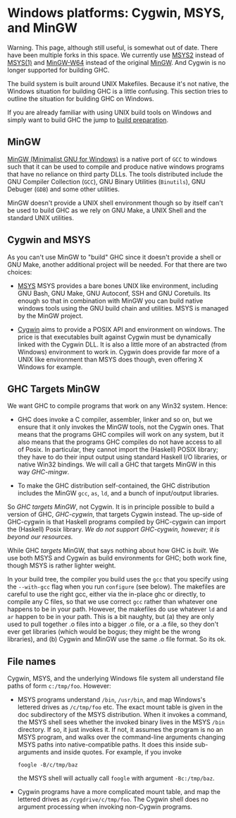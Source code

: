 # Windows platforms: Cygwin, MSYS, and MinGW


Warning. This page, although still useful, is somewhat out of date. There have been multiple forks in this space. We currently use [MSYS2](http://sourceforge.net/projects/msys2/) instead of [MSYS(1)](http://mingw.org/wiki/MSYS) and [MinGW-W64](http://mingw-w64.org/) instead of the original [MinGW](http://mingw.org/). And Cygwin is no longer supported for building GHC.


The build system is built around UNIX Makefiles. Because it's not native, the Windows situation for building GHC is a little confusing. This section tries to outline the situation for building GHC on Windows.


If you are already familiar with using UNIX build tools on Windows and simply want to build GHC the jump to [build preparation](http://hackage.haskell.org/trac/ghc/wiki/Building/Preparation/Windows).

## MinGW

[MinGW (Minimalist GNU for Windows)](http://www.mingw.org) is a native port of `GCC` to windows such that it can be used to compile and produce native windows programs that have no reliance on third party DLLs. The tools distributed include the GNU Compiler Collection (`GCC`), GNU Binary Utilities (`Binutils`), GNU Debuger (`GDB`) and some other utilities.


MinGW doesn't provide a UNIX shell environment though so by itself can't be used to build GHC as we rely on GNU Make, a UNIX Shell and the standard UNIX utilities.

## Cygwin and MSYS


As you can't use MinGW to "build" GHC since it doesn't provide a shell or GNU Make, another additional project will be needed. For that there are two choices:

- [MSYS](http://www.mingw.org/wiki/MSYS) MSYS provides a bare bones UNIX like environment, including GNU Bash, GNU Make, GNU Autoconf, SSH and GNU Coretuils. Its enough so that in combination with MinGW you can build native windows tools using the GNU build chain and utilities. MSYS is managed by the MinGW project.

- [Cygwin](http://www.cygwin.com) aims to provide a POSIX API and environment on windows. The price is that executables built against Cygwin must be dynamically linked with the Cygwin DLL. It is also a little more of an abstracted (from Windows) environment to work in. Cygwin does provide far more of a UNIX like environment than MSYS does though, even offering X Windows for example.

## GHC Targets MinGW


We want GHC to compile programs that work on any Win32 system.  Hence:

- GHC does invoke a C compiler, assembler, linker and so on, but we ensure that it only invokes the MinGW tools, not the Cygwin ones. That means that the programs GHC compiles will work on any system, but it also means that the programs GHC compiles do not have access to all of Posix.  In particular, they cannot import the (Haskell) POSIX library; they have to do their input output using standard Haskell I/O libraries, or native Win32 bindings. We will call a GHC that targets MinGW in this way *GHC-mingw*.

- To make the GHC distribution self-contained, the GHC distribution includes the MinGW `gcc`, `as`, `ld`, and a bunch of input/output libraries.  


So *GHC targets MinGW*, not Cygwin. It is in principle possible to build a version of GHC, *GHC-cygwin*,  that targets Cygwin instead.  The up-side of GHC-cygwin is that Haskell programs compiled by GHC-cygwin can import the (Haskell) Posix library. *We do not support GHC-cygwin, however; it is beyond our resources.*


While GHC *targets* MinGW, that says nothing about how GHC is *built*.  We use both MSYS and Cygwin as build environments for GHC; both work fine, though MSYS is rather lighter weight.


In your build tree, the compiler you build uses the `gcc` that you specify using the `--with-gcc` flag when you run `configure` (see below). The makefiles are careful to use the right gcc, either via the in-place ghc or directly, to compile any C files, so that we use correct `gcc` rather than whatever one happens to be in your path.  However, the makefiles do use whatever `ld` and `ar` happen to be in your path. This is a bit naughty, but (a) they are only used to pull together .o files into a bigger .o file, or a .a file, so they don't ever get libraries (which would be bogus; they might be the wrong libraries), and (b) Cygwin and MinGW use the same .o file format.  So its ok.

## File names


Cygwin, MSYS, and the underlying Windows file system all understand file paths of form `c:/tmp/foo`. However:
 

- MSYS programs understand `/bin`, `/usr/bin`, and map Windows's lettered drives as `/c/tmp/foo` etc.  The exact mount table is given in the doc subdirectory of the MSYS distribution. When it invokes a command, the MSYS shell sees whether the invoked binary lives in the MSYS `/bin` directory.  If so, it just invokes it.  If not, it assumes the program is no an MSYS program, and walks over the command-line arguments changing MSYS paths into native-compatible paths. It does this inside sub-arguments and inside quotes. For example, if you invoke

  ```wiki
  foogle -B/c/tmp/baz
  ```

  the MSYS shell will actually call `foogle` with argument `-Bc:/tmp/baz`.

- Cygwin programs have a more complicated mount table, and map the lettered drives as `/cygdrive/c/tmp/foo`. The Cygwin shell does no argument processing when invoking non-Cygwin programs.
